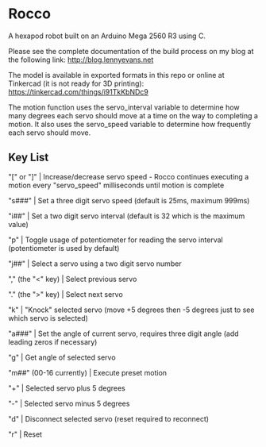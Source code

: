 Rocco
=====

A hexapod robot built on an Arduino Mega 2560 R3 using C.


Please see the complete documentation of the build process on my blog at the following link:
http://blog.lennyevans.net


The model is available in exported formats in this repo or online at Tinkercad (it is not ready for 3D printing):
https://tinkercad.com/things/i91TkKbNDc9


The motion function uses the servo_interval variable to determine how many degrees each servo should move at a time on the way to completing a motion.  It also uses the servo_speed variable to determine how frequently each servo should move.

Key List
--------

"[" or "]"   |   Increase/decrease servo speed - Rocco continues executing a motion every "servo_speed" milliseconds until motion is complete

"s###"   |   Set a three digit servo speed (default is 25ms, maximum 999ms)

"i##"   |   Set a two digit servo interval (default is 32 which is the maximum value)

"p"   |   Toggle usage of potentiometer for reading the servo interval (potentiometer is used by default)

"j##"   |   Select a servo using a two digit servo number

"," (the "<" key)   |   Select previous servo

"." (the ">" key)   |   Select next servo

"k"   |   "Knock" selected servo (move +5 degrees then -5 degrees just to see which servo is selected)

"a###"   |   Set the angle of current servo, requires three digit angle (add leading zeros if necessary)

"g"   |   Get angle of selected servo

"m##" (00-16 currently)   |   Execute preset motion

"+"   |   Selected servo plus 5 degrees

"-"   |   Selected servo minus 5 degrees

"d"   |   Disconnect selected servo (reset required to reconnect)

"r"   |   Reset
